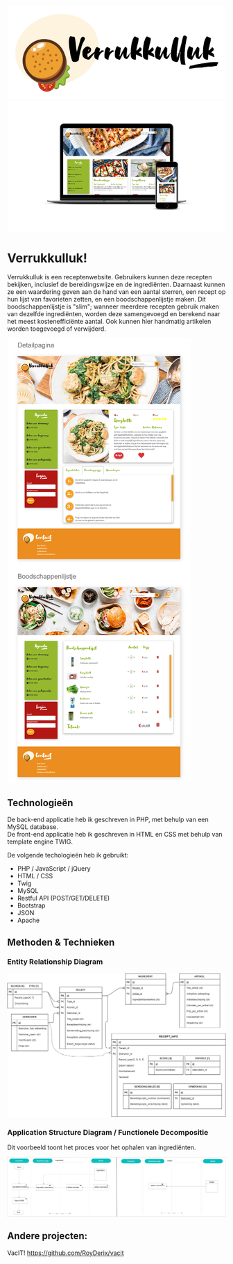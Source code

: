 <img src="assets/img/logo-v2.png"/>

<img src="assets/screenshots/homepage-mockup.png"/>

# Verrukkulluk!
Verrukkulluk is een receptenwebsite. Gebruikers kunnen deze recepten bekijken, inclusief de bereidingswijze en de ingrediënten. Daarnaast kunnen ze een waardering geven aan de hand van een aantal sterren, een recept op hun lijst van favorieten zetten, en een boodschappenlijstje maken. Dit boodschappenlijstje is "slim"; wanneer meerdere recepten gebruik maken van dezelfde ingrediënten, worden deze samengevoegd en berekend naar het meest kostenefficiënte aantal. Ook kunnen hier handmatig artikelen worden toegevoegd of verwijderd.


<img src="assets/screenshots/paginas.png"/>


## Technologieën

De back-end applicatie heb ik geschreven in PHP, met behulp van een MySQL database.  
De front-end applicatie heb ik geschreven in HTML en CSS met behulp van template engine TWIG.

De volgende techologieën heb ik gebruikt:

- PHP / JavaScript / jQuery
- HTML / CSS
- Twig
- MySQL
- Restful API (POST/GET/DELETE)
- Bootstrap
- JSON
- Apache


## Methoden & Technieken

### Entity Relationship Diagram

<img src="assets/screenshots/ERD-Verrukkulluk.png" />



### Application Structure Diagram / Functionele Decompositie

Dit voorbeeld toont het proces voor het ophalen van ingrediënten.

<img src="assets/screenshots/ASD.png" />

## Andere projecten:

VacIT! https://github.com/RoyDerix/vacit